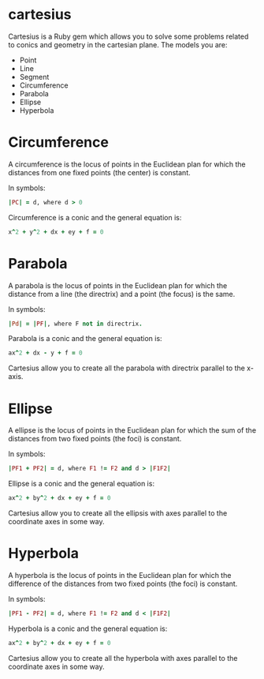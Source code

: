 # cartesius
Cartesius is a Ruby gem which allows you to solve some problems related to conics and geometry in the cartesian plane.
The models you are:
* Point
* Line
* Segment
* Circumference
* Parabola
* Ellipse
* Hyperbola

# Circumference
A circumference is the locus of points in the Euclidean plan for which the distances from one fixed points (the center) is constant.

In symbols:
```ruby   
|PC| = d, where d > 0
```

Circumference is a conic and the general equation is:
```ruby 
x^2 + y^2 + dx + ey + f = 0
```

# Parabola
A parabola is the locus of points in the Euclidean plan for which the distance from a line (the directrix) and a point (the focus) is the same.

In symbols:
```ruby   
|Pd| = |PF|, where F not in directrix. 
```

Parabola is a conic and the general equation is:
```ruby 
ax^2 + dx - y + f = 0
```

Cartesius allow you to create all the parabola with directrix parallel to the x-axis. 


# Ellipse
A ellipse is the locus of points in the Euclidean plan for which the sum of the distances from two fixed points (the foci) is constant.

In symbols:
```ruby   
|PF1 + PF2| = d, where F1 != F2 and d > |F1F2|
```

Ellipse is a conic and the general equation is:
```ruby 
ax^2 + by^2 + dx + ey + f = 0
```

Cartesius allow you to create all the ellipsis with axes parallel to the coordinate axes in some way.


# Hyperbola
A hyperbola is the locus of points in the Euclidean plan for which the difference of the distances from two fixed points (the foci) is constant.

In symbols:
```ruby  
|PF1 - PF2| = d, where F1 != F2 and d < |F1F2|
```

Hyperbola is a conic and the general equation is:
```ruby 
ax^2 + by^2 + dx + ey + f = 0
```

Cartesius allow you to create all the hyperbola with axes parallel to the coordinate axes in some way. 



    
